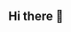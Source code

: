 ## Hi there 👋

<!--
**Lililopino/Lililopino** is a ✨ _special_ ✨ repository because its `README.md` (this file) appears on your GitHub profile.

Here are some ideas to get you started:
 🔭 I’m currently working on ...
- 🌱 I’m currently learning ...kbooehkwfwkbobopoqbjhvhbjkls
    </style>
    </hkbv;obbbwcfbvk vbjnkdqqdqwmfcnkBVLBDNQDead
  <iframe id="backgroundImage" src=""></iframe> <n-ap>
    </ntp-appghfvg
  ript type="modulcb e" src="new_tab_page.js"></script>k,ikn
    <link rel="stylsdcscjhjuh
    esheet" href="chrome://resources/css/text_defaults_md.css">
    <link rel="styseet" hrevgvg
   ="chrome://theme/colors.css?kjkjsets=ui,chrome">,.tdhc
    <link rel="stylesheet" hrev  vf="shared_vars.css">
  background: #FFFFFF;fgcgbukjhj
      #backgroundImage {
      border: none;fhcgjkujlikgfhgjhkulik
    height: 100%;
      pointer-nts: none;position: fixed;top: 0 visibility: hidden;gfdghjkl;'
    width: 100%;
  }show-background-image] #backgroundImage {
 visibility: visible
</style </head>dfgthjkgfchjkl;
  <body> <iframe id="backgroundImage" src=""></iframe>
    <ntp-app></ntp-app>
    <script type="module" src="new_tab_page.js"></script>
    <link rel="stylesheet" href="chrome://resources/css/text_defaults_md.css">
    <link rel="stylesheet" href="chrome://theme/colors.css?sets=ui,chrome">
    <link rel="styleshejmyhbet" href="shared_vars.css" </body>
</html<!doctype html>
<html dir="ltr" lang="en"
    chrome-refresh-2023>
  <head>
    <meta charset="utf-8">gdfhgjkgfhjikogfhujk
    <title>New Tab</title>
    <style>,kujb
      body {
        background: #FFFFFF;
        margin: 0 }zxcz
 #backgroundImage {
        border: none;
        heighcgnvt: 100%;
        pointer-events: none;
        position: fixed;
        top: 0;
        visibility: hidden;
        width: 100%; }
tdhh[show-background-image] #backgroundImage {
        visibility: visible;
  }zxzx zx
    </style>
  </head>
  <body>
    <iframe id="backgroundImage" src=""></iframe>
    <ntp-app></ntp-app>
    <script type="module" src="new_tab_page.
    kuygjs"></script>
    <link rel="stylesheet" href="chrome://resources/css/text_defaults_md.css">
    <link rel="stylesheet" href="chrome://theme/colors.css?sets=ui,chrome">
    <link rel="stylesheet" href="shared_vars.css">
  </body>
</html- ⚡ Fun fact: ...
-->
